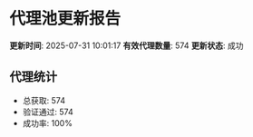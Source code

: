 # 代理池更新报告

**更新时间**: 2025-07-31 10:01:17
**有效代理数量**: 574
**更新状态**:  成功

## 代理统计
- 总获取: 574
- 验证通过: 574
- 成功率: 100%
